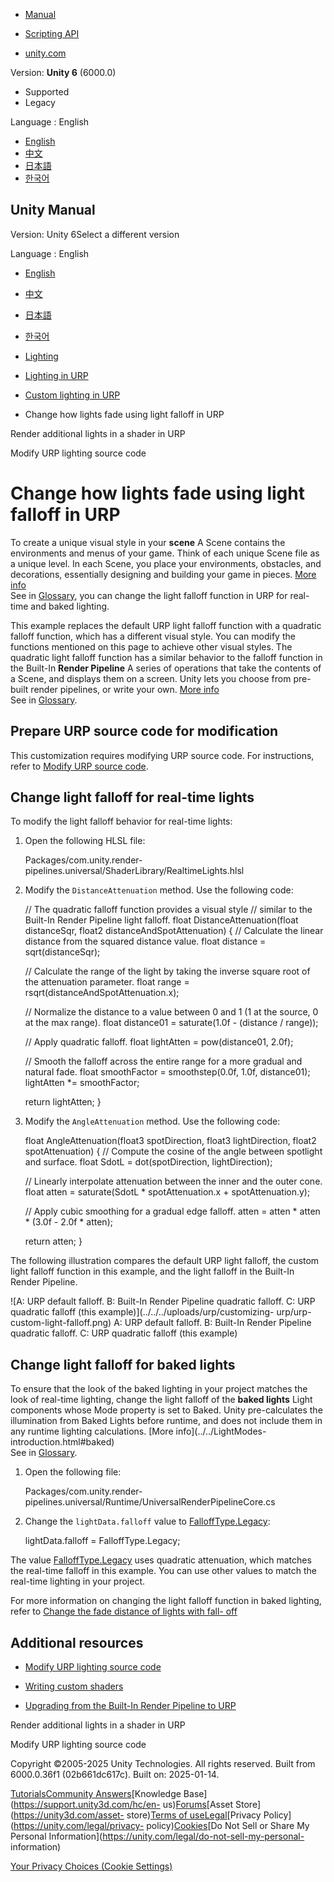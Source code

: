 [](https://docs.unity3d.com)

  * [Manual](../Manual/index.html)
  * [Scripting API](../ScriptReference/index.html)

  * [unity.com](https://unity.com/)

Version: **Unity 6** (6000.0)

  * Supported
  * Legacy

Language : English

  * [English](/Manual/urp/lighting/custom-lighting-change-light-falloff.html)
  * [中文](/cn/current/Manual/urp/lighting/custom-lighting-change-light-falloff.html)
  * [日本語](/ja/current/Manual/urp/lighting/custom-lighting-change-light-falloff.html)
  * [한국어](/kr/current/Manual/urp/lighting/custom-lighting-change-light-falloff.html)

[](https://docs.unity3d.com)

## Unity Manual

Version: Unity 6Select a different version

Language : English

  * [English](/Manual/urp/lighting/custom-lighting-change-light-falloff.html)
  * [中文](/cn/current/Manual/urp/lighting/custom-lighting-change-light-falloff.html)
  * [日本語](/ja/current/Manual/urp/lighting/custom-lighting-change-light-falloff.html)
  * [한국어](/kr/current/Manual/urp/lighting/custom-lighting-change-light-falloff.html)

  * [Lighting](../../LightingOverview.html)
  * [Lighting in URP](../../urp/lighting-landing.html)
  * [Custom lighting in URP](../../urp/lighting/custom-lighting-landing.html)
  * Change how lights fade using light falloff in URP

[](../../urp/use-built-in-shader-methods-additional-lights-fplus.html)

Render additional lights in a shader in URP

[](../../urp/customize/modify-urp-source-code.html)

Modify URP lighting source code

# Change how lights fade using light falloff in URP

To create a unique visual style in your **scene** A Scene contains the
environments and menus of your game. Think of each unique Scene file as a
unique level. In each Scene, you place your environments, obstacles, and
decorations, essentially designing and building your game in pieces. [More
info](../../CreatingScenes.html)  
See in [Glossary](../../Glossary.html#Scene), you can change the light falloff
function in URP for real-time and baked lighting.

This example replaces the default URP light falloff function with a quadratic
falloff function, which has a different visual style. You can modify the
functions mentioned on this page to achieve other visual styles. The quadratic
light falloff function has a similar behavior to the falloff function in the
Built-In **Render Pipeline** A series of operations that take the contents of
a Scene, and displays them on a screen. Unity lets you choose from pre-built
render pipelines, or write your own. [More info](../../render-pipelines.html)  
See in [Glossary](../../Glossary.html#Renderpipeline).

## Prepare URP source code for modification

This customization requires modifying URP source code. For instructions, refer
to [Modify URP source code](../customize/modify-urp-source-code.html).

## Change light falloff for real-time lights

To modify the light falloff behavior for real-time lights:

  1. Open the following HLSL file:
    
        Packages/com.unity.render-pipelines.universal/ShaderLibrary/RealtimeLights.hlsl
    

  2. Modify the `DistanceAttenuation` method. Use the following code:
    
        // The quadratic falloff function provides a visual style
    // similar to the Built-In Render Pipeline light falloff.
    float DistanceAttenuation(float distanceSqr, float2 distanceAndSpotAttenuation)
    {
        // Calculate the linear distance from the squared distance value.
        float distance = sqrt(distanceSqr);
    
        // Calculate the range of the light by taking the inverse square root of the attenuation parameter.
        float range = rsqrt(distanceAndSpotAttenuation.x);
    
        // Normalize the distance to a value between 0 and 1 (1 at the source, 0 at the max range).
        float distance01 = saturate(1.0f - (distance / range));
    
        // Apply quadratic falloff.
        float lightAtten = pow(distance01, 2.0f);
    
        // Smooth the falloff across the entire range for a more gradual and natural fade.
        float smoothFactor = smoothstep(0.0f, 1.0f, distance01);
        lightAtten *= smoothFactor;
            
        return lightAtten;
    }
    

  3. Modify the `AngleAttenuation` method. Use the following code:
    
        float AngleAttenuation(float3 spotDirection, float3 lightDirection, float2 spotAttenuation)
    {
        // Compute the cosine of the angle between spotlight and surface.
        float SdotL = dot(spotDirection, lightDirection); 
    
        // Linearly interpolate attenuation between the inner and the outer cone.
        float atten = saturate(SdotL * spotAttenuation.x + spotAttenuation.y);
    
        // Apply cubic smoothing for a gradual edge falloff.
        atten = atten * atten * (3.0f - 2.0f * atten);
    
        return atten;
    }
    

The following illustration compares the default URP light falloff, the custom
light falloff function in this example, and the light falloff in the Built-In
Render Pipeline.

![A: URP default falloff. B: Built-In Render Pipeline quadratic falloff. C:
URP quadratic falloff \(this example\)](../../../uploads/urp/customizing-
urp/urp-custom-light-falloff.png) A: URP default falloff. B: Built-In Render
Pipeline quadratic falloff. C: URP quadratic falloff (this example)

## Change light falloff for baked lights

To ensure that the look of the baked lighting in your project matches the look
of real-time lighting, change the light falloff of the **baked lights** Light
components whose Mode property is set to Baked. Unity pre-calculates the
illumination from Baked Lights before runtime, and does not include them in
any runtime lighting calculations. [More info](../../LightModes-
introduction.html#baked)  
See in [Glossary](../../Glossary.html#BakedLights).

  1. Open the following file:
    
        Packages/com.unity.render-pipelines.universal/Runtime/UniversalRenderPipelineCore.cs
    

  2. Change the `lightData.falloff` value to [FalloffType.Legacy](../../../ScriptReference/Experimental.GlobalIllumination.FalloffType.html):
    
        lightData.falloff = FalloffType.Legacy;
    

The value
[FalloffType.Legacy](../../../ScriptReference/Experimental.GlobalIllumination.FalloffType.html)
uses quadratic attenuation, which matches the real-time falloff in this
example. You can use other values to match the real-time lighting in your
project.

For more information on changing the light falloff function in baked lighting,
refer to [Change the fade distance of lights with fall-
off](../../ProgressiveLightmapper-CustomFallOff.html)

## Additional resources

  * [Modify URP lighting source code](../customize/modify-urp-source-code.html)

  * [Writing custom shaders](../writing-custom-shaders-urp.html)

  * [Upgrading from the Built-In Render Pipeline to URP](../upgrading-from-birp.html)

[](../../urp/use-built-in-shader-methods-additional-lights-fplus.html)

Render additional lights in a shader in URP

[](../../urp/customize/modify-urp-source-code.html)

Modify URP lighting source code

Copyright ©2005-2025 Unity Technologies. All rights reserved. Built from
6000.0.36f1 (02b661dc617c). Built on: 2025-01-14.

[Tutorials](https://learn.unity.com/)[Community
Answers](https://answers.unity3d.com)[Knowledge
Base](https://support.unity3d.com/hc/en-
us)[Forums](https://forum.unity3d.com)[Asset Store](https://unity3d.com/asset-
store)[Terms of
use](https://docs.unity3d.com/Manual/TermsOfUse.html)[Legal](https://unity.com/legal)[Privacy
Policy](https://unity.com/legal/privacy-
policy)[Cookies](https://unity.com/legal/cookie-policy)[Do Not Sell or Share
My Personal Information](https://unity.com/legal/do-not-sell-my-personal-
information)

[Your Privacy Choices (Cookie Settings)](javascript:void\(0\);)

